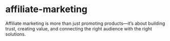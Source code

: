 # affiliate-marketing
Affiliate marketing is more than just promoting products—it’s about building trust, creating value, and connecting the right audience with the right solutions. 
